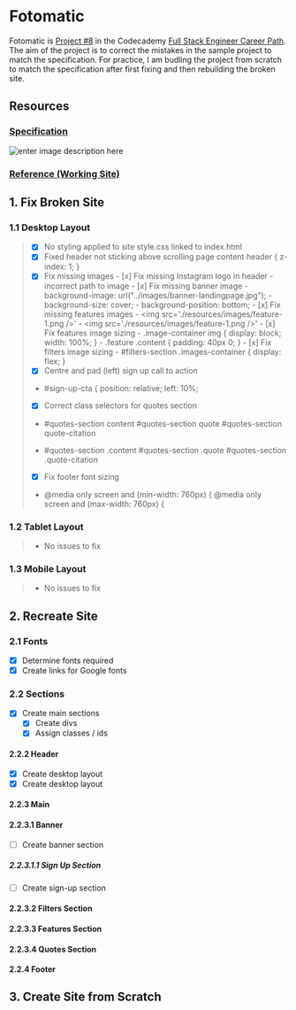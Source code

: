 # Fotomatic

Fotomatic is [Project #8](https://www.codecademy.com/journeys/full-stack-engineer/paths/fscj-22-web-development-foundations/tracks/fscj-22-making-a-website-responsive/modules/wdcp-22-learn-css-documentation-and-debugging-679e7a04-ff8b-4693-a364-fa420794d1be/informationals/f1-2-c1p1-fotomatic) in the Codecademy [Full Stack Engineer Career Path](https://www.codecademy.com/career-journey/full-stack-engineer). The aim of the project is to correct the mistakes in the sample project to match the specification. For practice, I am budling the project from scratch to match the specification after first fixing and then rebuilding the broken site.

## Resources

### [Specification](https://content.codecademy.com/courses/freelance-1/capstone-1/specs/fotomatic_spec_landing_v2.png?_gl=1*zz9e2o*_ga*MjI5MTY3NjMzLjE2NjQxNzE0MTU.*_ga_3LRZM6TM9L*MTY3NzY0NTY2Ny42Mi4xLjE2Nzc2NDcyNTMuNDMuMC4w)

![enter image description here](https://content.codecademy.com/courses/freelance-1/capstone-1/specs/fotomatic_spec_landing_v2.png?_gl=1*zz9e2o*_ga*MjI5MTY3NjMzLjE2NjQxNzE0MTU.*_ga_3LRZM6TM9L*MTY3NzY0NTY2Ny42Mi4xLjE2Nzc2NDcyNTMuNDMuMC4w)

### [Reference (Working Site)](https://content.codecademy.com/courses/freelance-1/capstone-1/solution/index.html?_gl=1*t7f2ie*_ga*MjI5MTY3NjMzLjE2NjQxNzE0MTU.*_ga_3LRZM6TM9L*MTY3NzY0OTkyOS42My4xLjE2Nzc2NTAxMDkuNTcuMC4w)

## 1. Fix Broken Site

### 1.1 Desktop Layout

> - [x] No styling applied to site style.css linked to index.html
> - [x] Fixed header not sticking above scrolling page content header { z-index: 1; }
> - [x] Fix missing images - [x] Fix missing Instagram logo in header - incorrect path to image - [x] Fix missing banner image - background-image: url("../images/banner-landingpage.jpg"); - background-size: cover; - background-position: bottom; - [x] Fix missing features images - <img src='./resources/images/feature-1.png />' - <img src='./resources/images/feature-1.png />' - [x] Fix features image sizing - .image-container img {
>       display: block;
>       width: 100%;
>       } - .feature .content {
>       padding: 40px 0; } - [x] Fix filters image sizing - #filters-section .images-container { display: flex; }
> - [x] Centre and pad (left) sign up call to action
> - #sign-up-cta { position: relative; left: 10%;
> - [x] Correct class selectors for quotes section
> - #quotes-section content
>   #quotes-section quote
>   #quotes-section quote-citation
>
> - #quotes-section .content
>   #quotes-section .quote
>   #quotes-section .quote-citation
>
> - [x] Fix footer font sizing
> - @media only screen and (min-width: 760px) { @media only screen and (max-width: 760px) {

### 1.2 Tablet Layout

> - No issues to fix

### 1.3 Mobile Layout

> - No issues to fix

## 2. Recreate Site

### 2.1 Fonts

- [x] Determine fonts required
- [x] Create links for Google fonts

### 2.2 Sections

- [x] Create main sections
  - [x] Create divs
  - [x] Assign classes / ids

#### 2.2.2 Header

- [x] Create desktop layout
- [x] Create desktop layout

#### 2.2.3 Main

#### 2.2.3.1 Banner

- [ ] Create banner section

##### 2.2.3.1.1 Sign Up Section

- [ ] Create sign-up section

#### 2.2.3.2 Filters Section

#### 2.2.3.3 Features Section

#### 2.2.3.4 Quotes Section

#### 2.2.4 Footer

## 3. Create Site from Scratch

